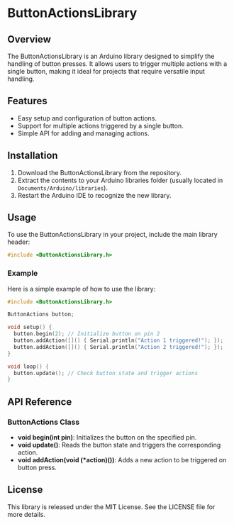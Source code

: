 # ButtonActionsLibrary

## Overview
The ButtonActionsLibrary is an Arduino library designed to simplify the handling of button presses. It allows users to trigger multiple actions with a single button, making it ideal for projects that require versatile input handling.

## Features
- Easy setup and configuration of button actions.
- Support for multiple actions triggered by a single button.
- Simple API for adding and managing actions.

## Installation
1. Download the ButtonActionsLibrary from the repository.
2. Extract the contents to your Arduino libraries folder (usually located in `Documents/Arduino/libraries`).
3. Restart the Arduino IDE to recognize the new library.

## Usage
To use the ButtonActionsLibrary in your project, include the main library header:

```cpp
#include <ButtonActionsLibrary.h>
```

### Example
Here is a simple example of how to use the library:

```cpp
#include <ButtonActionsLibrary.h>

ButtonActions button;

void setup() {
  button.begin(2); // Initialize button on pin 2
  button.addAction([]() { Serial.println("Action 1 triggered!"); });
  button.addAction([]() { Serial.println("Action 2 triggered!"); });
}

void loop() {
  button.update(); // Check button state and trigger actions
}
```

## API Reference

### ButtonActions Class
- **void begin(int pin)**: Initializes the button on the specified pin.
- **void update()**: Reads the button state and triggers the corresponding action.
- **void addAction(void (*action)())**: Adds a new action to be triggered on button press.

## License
This library is released under the MIT License. See the LICENSE file for more details.